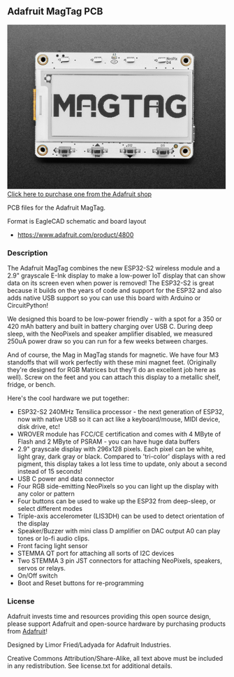 ## Adafruit MagTag PCB

<a href="http://www.adafruit.com/products/4800"><img src="assets/4800.jpg?raw=true" width="500px"><br/>
Click here to purchase one from the Adafruit shop</a>

PCB files for the Adafruit MagTag.

Format is EagleCAD schematic and board layout
* https://www.adafruit.com/product/4800

### Description

The Adafruit MagTag combines the new ESP32-S2 wireless module and a 2.9" grayscale E-Ink display to make a low-power IoT display that can show data on its screen even when power is removed! The ESP32-S2 is great because it builds on the years of code and support for the ESP32 and also adds native USB support so you can use this board with Arduino or CircuitPython!

We designed this board to be low-power friendly - with a spot for a 350 or 420 mAh battery and built in battery charging over USB C. During deep sleep, with the NeoPixels and speaker amplifier disabled, we measured 250uA power draw so you can run for a few weeks between charges.

And of course, the Mag in MagTag stands for magnetic. We have four M3 standoffs that will work perfectly with these mini magnet feet. (Originally they're designed for RGB Matrices but they'll do an excellent job here as well). Screw on the feet and you can attach this display to a metallic shelf, fridge, or bench.

Here's the cool hardware we put together:

* ESP32-S2 240MHz Tensilica processor - the next generation of ESP32, now with native USB so it can act like a keyboard/mouse, MIDI device, disk drive, etc!
* WROVER module has FCC/CE certification and comes with 4 MByte of Flash and 2 MByte of PSRAM - you can have huge data buffers
* 2.9" grayscale display with 296x128 pixels. Each pixel can be white, light gray, dark gray or black. Compared to 'tri-color' displays with a red pigment, this display takes a lot less time to update, only about a second instead of 15 seconds!
* USB C power and data connector
* Four RGB side-emitting NeoPixels so you can light up the display with any color or pattern
* Four buttons can be used to wake up the ESP32 from deep-sleep, or select different modes
* Triple-axis accelerometer (LIS3DH) can be used to detect orientation of the display
* Speaker/Buzzer with mini class D amplifier on DAC output A0 can play tones or lo-fi audio clips.
* Front facing light sensor
* STEMMA QT port for attaching all sorts of I2C devices
* Two STEMMA 3 pin JST connectors for attaching NeoPixels, speakers, servos or relays.
* On/Off switch
* Boot and Reset buttons for re-programming

### License

Adafruit invests time and resources providing this open source design, please support Adafruit and open-source hardware by purchasing products from [Adafruit](https://www.adafruit.com)!

Designed by Limor Fried/Ladyada for Adafruit Industries.

Creative Commons Attribution/Share-Alike, all text above must be included in any redistribution.
See license.txt for additional details.

